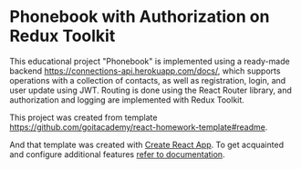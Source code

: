 # Phonebook with Authorization on Redux Toolkit

This educational project "Phonebook" is implemented using a ready-made backend
https://connections-api.herokuapp.com/docs/, which supports operations with a
collection of contacts, as well as registration, login, and user update using
JWT. Routing is done using the React Router library, and authorization and
logging are implemented with Redux Toolkit.

This project was created from template
https://github.com/goitacademy/react-homework-template#readme.

And that template was created with
[Create React App](https://github.com/facebook/create-react-app). To get
acquainted and configure additional features
[refer to documentation](https://facebook.github.io/create-react-app/docs/getting-started).
